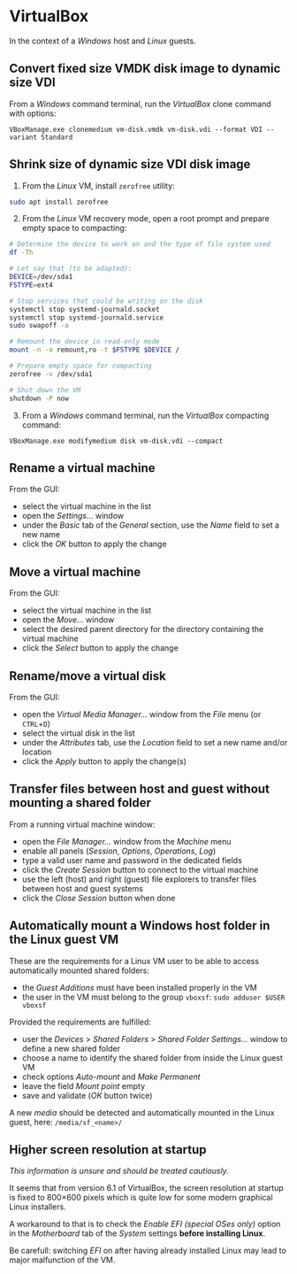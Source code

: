 # VirtualBox

In the context of a _Windows_ host and _Linux_ guests.

## Convert fixed size VMDK disk image to dynamic size VDI

From a _Windows_ command terminal, run the _VirtualBox_ clone command with options:

```
VBoxManage.exe clonemedium vm-disk.vmdk vm-disk.vdi --format VDI --variant Standard
```

## Shrink size of dynamic size VDI disk image

1. From the _Linux_ VM, install `zerofree` utility:

```sh
sudo apt install zerofree
```

2. From the _Linux_ VM recovery mode, open a root prompt and prepare empty space to compacting:

```sh
# Determine the device to work on and the type of file system used
df -Th

# Let say that (to be adapted):
DEVICE=/dev/sda1
FSTYPE=ext4

# Stop services that could be writing on the disk
systemctl stop systemd-journald.socket
systemctl stop systemd-journald.service
sudo swapoff -a

# Remount the device in read-only mode
mount -n -o remount,ro -t $FSTYPE $DEVICE /

# Prepare empty space for compacting
zerofree -v /dev/sda1

# Shut down the VM
shutdown -P now
```

3. From a _Windows_ command terminal, run the _VirtualBox_ compacting command:

```
VBoxManage.exe modifymedium disk vm-disk.vdi --compact
```

## Rename a virtual machine

From the GUI:
- select the virtual machine in the list
- open the _Settings..._ window
- under the _Basic_ tab of the _General_ section, use the _Name_ field to set a new name
- click the _OK_ button to apply the change

## Move a virtual machine

From the GUI:
- select the virtual machine in the list
- open the _Move..._ window
- select the desired parent directory for the directory containing the virtual machine
- click the _Select_ button to apply the change

## Rename/move a virtual disk

From the GUI:
- open the _Virtual Media Manager..._ window from the _File_ menu (or `CTRL`+`D`)
- select the virtual disk in the list
- under the _Attributes_ tab, use the _Location_ field to set a new name and/or location
- click the _Apply_ button to apply the change(s)

## Transfer files between host and guest without mounting a shared folder

From a running virtual machine window:
- open the _File Manager..._ window from the _Machine_ menu
- enable all panels (_Session_, _Options_, _Operations_, _Log_)
- type a valid user name and password in the dedicated fields
- click the _Create Session_ button to connect to the virtual machine
- use the left (host) and right (guest) file explorers to transfer files between host and guest systems
- click the _Close Session_ button when done

## Automatically mount a Windows host folder in the Linux guest VM

These are the requirements for a Linux VM user to be able to access automatically mounted shared folders:
- the _Guest Additions_ must have been installed properly in the VM
- the user in the VM must belong to the group `vboxsf`: `sudo adduser $USER vboxsf`

Provided the requirements are fulfilled:
- user the _Devices_ > _Shared Folders_ > _Shared Folder Settings..._ window to define a new shared folder
- choose a name to identify the shared folder from inside the Linux guest VM
- check options _Auto-mount_ and _Make Permanent_
- leave the field _Mount point_ empty
- save and validate (_OK_ button twice)

A new _media_ should be detected and automatically mounted in the Linux guest, here: `/media/sf_<name>/`

## Higher screen resolution at startup

_This information is unsure and should be treated cautiously._

It seems that from version 6.1 of VirtualBox, the screen resolution at startup is fixed to 800×600 pixels which is quite low for some modern graphical Linux installers.

A workaround to that is to check the _Enable EFI (special OSes only)_ option in the _Motherboard_ tab of the _System_ settings **before installing Linux**.

Be carefull: switching _EFI_ on after having already installed Linux may lead to major malfunction of the VM.

